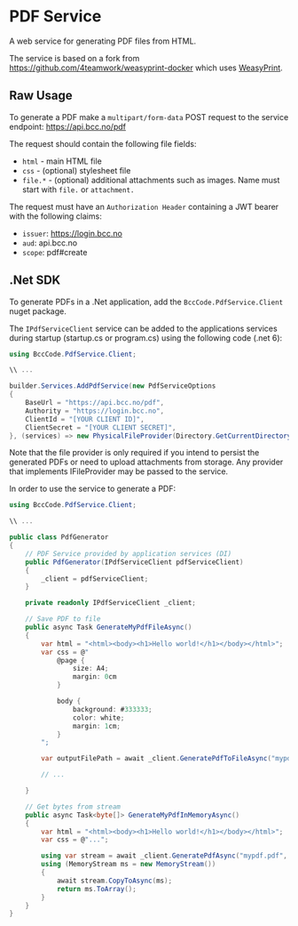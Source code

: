 # PDF Service

A web service for generating PDF files from HTML.  

The service is based on a fork from https://github.com/4teamwork/weasyprint-docker which uses [WeasyPrint](https://weasyprint.readthedocs.io/en/stable/index.html).

## Raw Usage

To generate a PDF make a `multipart/form-data` POST request to the service endpoint: https://api.bcc.no/pdf 

The request should contain the following file fields:

* `html` - main HTML file
* `css` - (optional) stylesheet file
* `file.*` - (optional) additional attachments such as images. Name must start with `file.` or `attachment.`

The request must have an `Authorization Header` containing a JWT bearer with the following claims:

* `issuer`: https://login.bcc.no
* `aud`: api.bcc.no
* `scope`: pdf#create

## .Net SDK

To generate PDFs in a .Net application, add the `BccCode.PdfService.Client` nuget package.

The `IPdfServiceClient` service can be added to the applications services during startup (startup.cs or program.cs) using the following code (.net 6):

```csharp
using BccCode.PdfService.Client;

\\ ...

builder.Services.AddPdfService(new PdfServiceOptions
{
    BaseUrl = "https://api.bcc.no/pdf",
    Authority = "https://login.bcc.no",
    ClientId = "[YOUR CLIENT ID]",
    ClientSecret = "[YOUR CLIENT SECRET]",
}, (services) => new PhysicalFileProvider(Directory.GetCurrentDirectory()));

```

Note that the file provider is only required if you intend to persist the generated PDFs or need to upload attachments from storage. Any provider that implements IFileProvider may be passed to the service.  

In order to use the service to generate a PDF:

```csharp
using BccCode.PdfService.Client;

\\ ...

public class PdfGenerator
{
    // PDF Service provided by application services (DI)
    public PdfGenerator(IPdfServiceClient pdfServiceClient)
    {
        _client = pdfServiceClient;
    }

    private readonly IPdfServiceClient _client;

    // Save PDF to file
    public async Task GenerateMyPdfFileAsync()
    {
        var html = "<html><body><h1>Hello world!</h1></body></html>";
        var css = @"
            @page {
                size: A4;
                margin: 0cm
            }

            body {
                background: #333333;
                color: white;
                margin: 1cm;
            }        
        ";

        var outputFilePath = await _client.GeneratePdfToFileAsync("mypdf.pdf", html, css, new[] { "assets/logo.png" });

        // ...

    }

    // Get bytes from stream
    public async Task<byte[]> GenerateMyPdfInMemoryAsync()
    {
        var html = "<html><body><h1>Hello world!</h1></body></html>";
        var css = @"...";

        using var stream = await _client.GeneratePdfAsync("mypdf.pdf", html, css, new[] { "assets/logo.png" });
        using (MemoryStream ms = new MemoryStream())
        {
            await stream.CopyToAsync(ms);
            return ms.ToArray();
        }
    }
}

```
